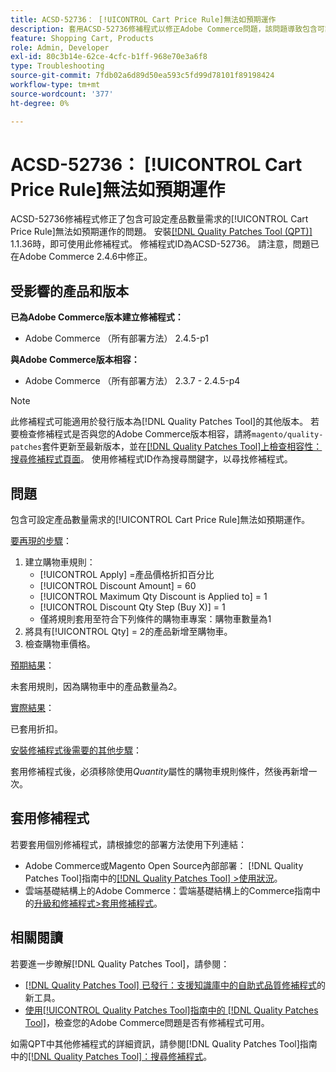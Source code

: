 ```yaml
---
title: ACSD-52736： [!UICONTROL Cart Price Rule]無法如預期運作
description: 套用ACSD-52736修補程式以修正Adobe Commerce問題，該問題導致包含可設定產品數量需求的[!UICONTROL Cart Price Rule]無法如預期運作。
feature: Shopping Cart, Products
role: Admin, Developer
exl-id: 80c3b14e-62ce-4cfc-b1ff-968e70e3a6f8
type: Troubleshooting
source-git-commit: 7fdb02a6d89d50ea593c5fd99d78101f89198424
workflow-type: tm+mt
source-wordcount: '377'
ht-degree: 0%

---
```


# ACSD-52736： [!UICONTROL Cart Price Rule]無法如預期運作

ACSD-52736修補程式修正了包含可設定產品數量需求的[!UICONTROL Cart Price Rule]無法如預期運作的問題。 安裝[[!DNL Quality Patches Tool (QPT)]](https://experienceleague.adobe.com/zh-hant/docs/commerce-operations/tools/quality-patches-tool/quality-patches-tool-to-self-serve-quality-patches) 1.1.36時，即可使用此修補程式。 修補程式ID為ACSD-52736。 請注意，問題已在Adobe Commerce 2.4.6中修正。

## 受影響的產品和版本

**已為Adobe Commerce版本建立修補程式：**

* Adobe Commerce （所有部署方法） 2.4.5-p1

**與Adobe Commerce版本相容：**

* Adobe Commerce （所有部署方法） 2.3.7 - 2.4.5-p4

>[!NOTE]
>
>此修補程式可能適用於發行版本為[!DNL Quality Patches Tool]的其他版本。 若要檢查修補程式是否與您的Adobe Commerce版本相容，請將`magento/quality-patches`套件更新至最新版本，並在[[!DNL Quality Patches Tool]上檢查相容性：搜尋修補程式頁面](https://experienceleague.adobe.com/tools/commerce-quality-patches/index.html?lang=zh-Hant)。 使用修補程式ID作為搜尋關鍵字，以尋找修補程式。

## 問題

包含可設定產品數量需求的[!UICONTROL Cart Price Rule]無法如預期運作。

<u>要再現的步驟</u>：

1. 建立購物車規則：
   * [!UICONTROL Apply] =產品價格折扣百分比
   * [!UICONTROL Discount Amount] = 60
   * [!UICONTROL Maximum Qty Discount is Applied to] = 1
   * [!UICONTROL Discount Qty Step (Buy X)] = 1
   * 僅將規則套用至符合下列條件的購物車專案：購物車數量為1
2. 將具有[!UICONTROL Qty] = 2的產品新增至購物車。
3. 檢查購物車價格。

<u>預期結果</u>：

未套用規則，因為購物車中的產品數量為&#x200B;*2*。

<u>實際結果</u>：

已套用折扣。

<u>安裝修補程式後需要的其他步驟</u>：

套用修補程式後，必須移除使用&#x200B;*Quantity*&#x200B;屬性的購物車規則條件，然後再新增一次。

## 套用修補程式

若要套用個別修補程式，請根據您的部署方法使用下列連結：

* Adobe Commerce或Magento Open Source內部部署： [!DNL Quality Patches Tool]指南中的[[!DNL Quality Patches Tool] >使用狀況](/help/tools/quality-patches-tool/usage.md)。
* 雲端基礎結構上的Adobe Commerce：雲端基礎結構上的Commerce指南中的[升級和修補程式>套用修補程式](https://experienceleague.adobe.com/docs/commerce-cloud-service/user-guide/develop/upgrade/apply-patches.html?lang=zh-Hant)。

## 相關閱讀

若要進一步瞭解[!DNL Quality Patches Tool]，請參閱：

* [[!DNL Quality Patches Tool] 已發行：支援知識庫中的自助式品質修補程式](https://experienceleague.adobe.com/zh-hant/docs/commerce-operations/tools/quality-patches-tool/quality-patches-tool-to-self-serve-quality-patches)的新工具。
* [使用[!UICONTROL Quality Patches Tool]指南中的 [!DNL Quality Patches Tool]](/help/tools/quality-patches-tool/patches-available-in-qpt/check-patch-for-magento-issue-with-magento-quality-patches.md)，檢查您的Adobe Commerce問題是否有修補程式可用。


如需QPT中其他修補程式的詳細資訊，請參閱[!DNL Quality Patches Tool]指南中的[[!DNL Quality Patches Tool]：搜尋修補程式](https://experienceleague.adobe.com/tools/commerce-quality-patches/index.html?lang=zh-Hant)。
